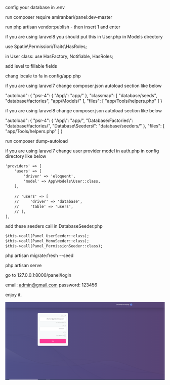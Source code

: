 config your database in .env

run composer require amiranbari/panel:dev-master

run php artisan vendor:publish - then insert 1 and enter

if you are using laravel8 you should put this in  User.php in Models directory

use Spatie\Permission\Traits\HasRoles;

in User class:
use HasFactory, Notifiable, HasRoles;

add level to fillable fields

chang locale to fa in config/app.php

if you are using laravel7 change composer.json autoload section like below

   "autoload": {
        "psr-4": {
            "App\\": "app/"
        },
        "classmap": [
            "database/seeds",
            "database/factories",
            "app/Models/"
        ],
        "files": [
            "app/Tools/helpers.php"
        ]
    }
    
if you are using laravel8 change composer.json autoload section like below

   "autoload": {
           "psr-4": {
               "App\\": "app/",
               "Database\\Factories\\": "database/factories/",
               "Database\\Seeders\\": "database/seeders/"
           },
   		"files": [ "app/Tools/helpers.php" ]
       }   
    
run composer dump-autoload

if you are using laravel7 change user provider model in auth.php in config directory like below

    'providers' => [
        'users' => [
            'driver' => 'eloquent',
            'model' => App\Models\User::class,
        ],

        // 'users' => [
        //     'driver' => 'database',
        //     'table' => 'users',
        // ],
    ],
    
    
add these seeders call in DatabaseSeeder.php

	$this->call(Panel_UserSeeder::class);
	$this->call(Panel_MenuSeeder::class);
	$this->call(Panel_PermissionSeeder::class);
	
php artisan migrate:fresh --seed
  

php artisan serve

go to 127.0.0.1:8000/panel/login

email: admin@gmail.com
password: 123456

enjoy it.


![alt text](https://github.com/amiranbari/panel/blob/master/images/login.png?raw=true)
